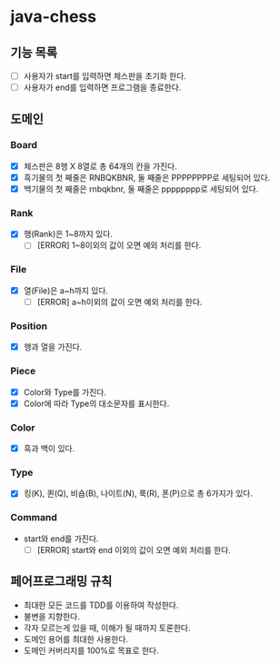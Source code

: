 # java-chess

## 기능 목록
- [ ] 사용자가 start를 입력하면 체스판을 초기화 한다.
- [ ] 사용자가 end를 입력하면 프로그램을 종료한다.

## 도메인

### Board
- [x] 체스판은 8행 X 8열로 총 64개의 칸을 가진다.
- [x] 흑기물의 첫 째줄은 RNBQKBNR, 둘 째줄은 PPPPPPPP로 세팅되어 있다.
- [x] 백기물의 첫 째줄은 rnbqkbnr, 둘 째줄은 pppppppp로 세팅되어 있다.

### Rank
- [x] 행(Rank)은 1~8까지 있다.
    - [ ] [ERROR] 1~8이외의 값이 오면 예외 처리를 한다.

### File
- [x] 열(File)은 a~h까지 있다.
    - [ ] [ERROR] a~h이외의 값이 오면 예외 처리를 한다.

### Position
- [x] 행과 열을 가진다.

### Piece
- [x] Color와 Type를 가진다.
- [x] Color에 따라 Type의 대소문자를 표시한다.

### Color
- [x] 흑과 백이 있다.

### Type
- [x] 킹(K), 퀸(Q), 비숍(B), 나이트(N), 룩(R), 폰(P)으로 총 6가지가 있다.

### Command
- start와 end를 가진다.
    - [ ] [ERROR] start와 end 이외의 값이 오면 예외 처리를 한다.
    
## 페어프로그래밍 규칙
- 최대한 모든 코드를 TDD를 이용하여 작성한다.
- 불변을 지향한다.
- 각자 모르는게 있을 때, 이해가 될 때까지 토론한다.
- 도메인 용어를 최대한 사용한다.
- 도메인 커버리지를 100%로 목표로 한다.
